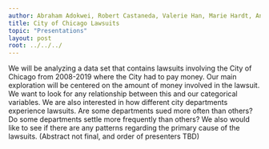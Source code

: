 ```yaml
---
author: Abraham Adokwei, Robert Castaneda, Valerie Han, Marie Hardt, Andrew Maloney
title: City of Chicago Lawsuits
topic: "Presentations"
layout: post
root: ../../../
---
```


We will be analyzing a data set that contains lawsuits involving the City of Chicago from 2008-2019 where the City had to pay money. Our main exploration will be centered on the amount of money involved in the lawsuit. We want to look for any relationship between this and our categorical variables. We are also interested in how different city departments experience lawsuits. Are some departments sued more often than others? Do some departments settle more frequently than others? We also would like to see if there are any patterns regarding the primary cause of the lawsuits.
(Abstract not final, and order of presenters TBD)
